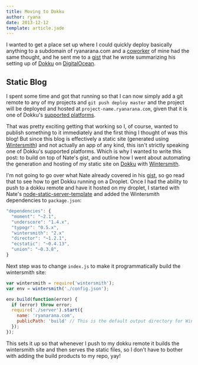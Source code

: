 ```yaml
---
title: Moving to Dokku
author: ryana
date: 2013-12-12
template: article.jade
---
```


I wanted to get a place set up where I could quickly deploy basically anything to a subdomain of ryanarana.com and a [coworker](https://twitter.com/ungoldman) of mine had the same thought,
and he sent me to a [gist](https://gist.github.com/ngoldman/7287753) that he wrote summarizing his setting up of [Dokku](https://github.com/progrium/dokku)
on [DigitalOcean](http://digitalocean.com).

## Static Blog

I spent some time and got that running so that I can now simply add a git remote to any of my projects and `git push deploy master` and the project will be
deployed and hosted at `project-name.ryanarana.com`, given that it is one of Dokku's [supported platforms](https://github.com/progrium/buildstep#supported-buildpacks).

That was pretty exciting getting that working so I, of course, wanted to publish something to it immediately and the first thing I thought of was this blog!
But since this blog is effectively a static site (generated using [Wintersmith](https://github.com/jnordberg/wintersmith)) and not actually an app of any kind,
this isn't strictly speaking one of Dokku's supported platforms. Which is why I wanted to write this post: to build on top of Nate's gist, and outline how I went
about automating the generation and hosting of my static site on [Dokku](https://github.com/progrium/dokku) with [Wintersmith](https://github.com/jnordberg/wintersmith).

I'm not going to go over what Nate already covered in his [gist](https://gist.github.com/ngoldman/7287753), so go read that to see how to get Dokku running
on a Droplet. Once I had the ability to push to a dokku remote and have it hosted on my droplet, I started with Nate's [node-static-server-template](https://github.com/ngoldman/node-static-server-template)
and added the Wintersmith dependencies to `package.json`:

```javascript
"dependencies": {
  "moment": "~2.1",
  "underscore": "1.4.x",
  "typogr": "0.5.x",
  "wintersmith": "2.x"
  "director": "~1.2.1",
  "ecstatic": "~0.4.13",
  "union": "~0.3.8",
}
```

Next step was to change `index.js` to make it programmatically build the wintersmith site:

```javascript
var wintersmith = require('wintersmith');
var env = wintersmith('./config.json');

env.build(function(error) {
  if (error) throw error;
  require('./server').start({
    name: 'ryanarana.com',
    publicPath: 'build' // This is the default output directory for Wintersmith. Change this if you've configured it differently.
  });
});
```

This sets it up so that whenever I push to my dokku remote it builds the wintersmith site and then serves the static files, so I don't have to bother with
adding the build products to my repo, yay!
